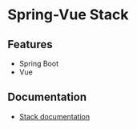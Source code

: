 # Spring-Vue Stack

## Features
- Spring Boot
- Vue

## Documentation
- [Stack documentation](https://heighliner.dev/docs/core_features/stacks/overview)